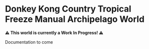# Donkey Kong Country Tropical Freeze Manual Archipelago World

**⚠ This world is currently a Work In Progress! ⚠**

Documentation to come